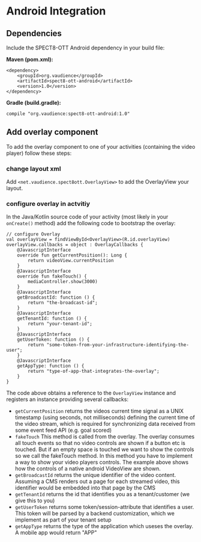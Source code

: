# Android Integration

## Dependencies

Include the SPECT8-OTT Android dependency in your build file:

**Maven (pom.xml):**

    <dependency>  
        <groupId>org.vaudience</groupId>  
        <artifactId>spect8-ott-android</artifactId>  
        <version>1.0</version>  
    </dependency>  

**Gradle (build.gradle):**

    compile "org.vaudience:spect8-ott-android:1.0"

## Add overlay component

To add the overlay component to one of your activities (containing the video player) 
follow these steps:

### change layout xml
Add `<net.vaudience.spect8ott.OverlayView>` to add the OverlayView your layout.

### configure overlay in actvitiy
In the Java/Kotlin source code of your activity (most likely in your `onCreate()` method)
add the following code to bootstrap the overlay:

    // configure Overlay
    val overlayView = findViewById<OverlayView>(R.id.overlayView)
    overlayView.callbacks = object : OverlayCallbacks {
        @JavascriptInterface
        override fun getCurrentPosition(): Long {
            return videoView.currentPosition
        }
        @JavascriptInterface
        override fun fakeTouch() {
            mediaController.show(3000)
        }
        @JavascriptInterface
        getBroadcastId: function () {
            return "the-broadcast-id"; 
        }
        @JavascriptInterface
        getTenantId: function () {
            return "your-tenant-id";
        }
        @JavascriptInterface
        getUserToken: function () {
            return "some-token-from-your-infrastructure-identifying-the-user";
        }
        @JavascriptInterface
        getAppType: function () {
            return "type-of-app-that-integrates-the-overlay";
        }
    }

The code above obtains a reference to the `OverlayView` instance and
registers an instance providing several callbacks:

* <code>getCurrentPosition</code> returns the videos current time signal as a UNIX timestamp 
(using seconds, not milliseconds) defining the current time of the video stream, 
which is required for synchronizing data received from some event feed API (e.g. goal scored)
* <code>fakeTouch</code> This method is called from the overlay. The overlay consumes all touch events so that
no video controls are shown if a button etc is touched. But if an empty space is touched we want to show the
controls so we call the fakeTouch method. In this method you have to implement a way to show your video players
controls. The example above shows how the controls of a native android VideoView are shown.
* <code>getBroadcastId</code> returns the unique identifier of the video content. Assuming a CMS renders out 
a page for each streamed video, this identifier would be embedded into that page by the CMS
* <code>getTenantId</code> returns the id that identifies you as a tenant/customer (we give this to you)
* <code>getUserToken</code> returns some token/session-attribute that identifies a user. This token will
be parsed by a backend customization, which we implement as part of your tenant setup
* <code>getAppType</code> returns the type of the application which useses the overlay. A mobile app would return "APP"
